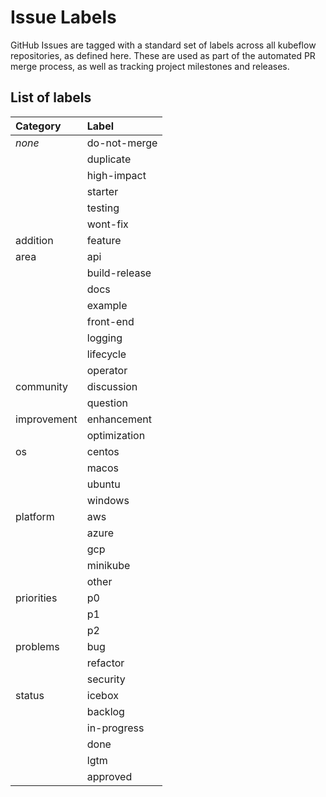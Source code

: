 # Issue Labels

GitHub Issues are tagged with a standard set of labels across all kubeflow repositories, as defined here. These are used as part of the automated PR merge process, as well as tracking project milestones and releases.

## List of labels

| Category    | Label
| :--------   | :----
| *none*      | do-not-merge
|             | duplicate
|             | high-impact
|             | starter
|             | testing
|             | wont-fix
| addition    | feature
| area        | api
|             | build-release
|             | docs
|             | example
|             | front-end
|             | logging
|             | lifecycle
|             | operator
| community   | discussion
|             | question
| improvement | enhancement
|             | optimization
| os          | centos
|             | macos
|             | ubuntu
|             | windows
| platform    | aws
|             | azure
|             | gcp
|             | minikube
|             | other
| priorities  | p0
|             | p1
|             | p2
| problems    | bug
|             | refactor
|             | security
| status      | icebox
|             | backlog
|             | in-progress
|             | done
|             | lgtm
|             | approved


